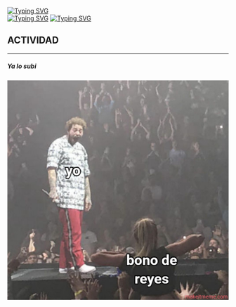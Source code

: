 [![Typing SVG](https://readme-typing-svg.demolab.com?font=Cascadia+Code&size=40&pause=1000&multiline=true&random=false&width=435&lines=GRUPO+3)](https://git.io/typing-svg)
<br>
[![Typing SVG](https://readme-typing-svg.demolab.com?font=Cascadia+Code&size=30&pause=1000&multiline=true&random=false&width=435&lines=Agus%2C+Leo%2C+Guille%2C+Nico+%2C)](https://git.io/typing-svg)
[![Typing SVG](https://readme-typing-svg.demolab.com?font=Cascadia+Code&size=30&pause=1000&multiline=true&random=false&width=435&lines=Lucho+A%2C+Lucho+E%2C+Franco)](https://git.io/typing-svg)
## ACTIVIDAD 
---
##### Ya lo subi

![MEME Luchin](./makeitmeme_0iUA3.jpeg)

